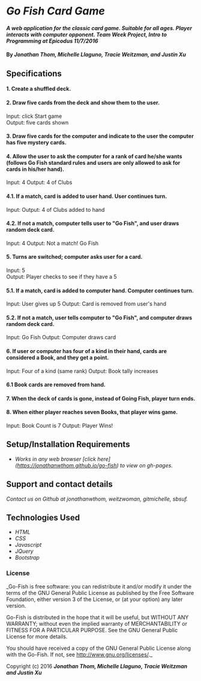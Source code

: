 # _Go Fish Card Game_

#### _A web application for the classic card game. Suitable for all ages. Player interacts with computer opponent. Team Week Project, Intro to Programming at Epicodus 11/7/2016_

#### By _**Jonathan Thom, Michelle Llaguno, Tracie Weitzman, and Justin Xu**_

## Specifications

#### 1. Create a shuffled deck.

#### 2. Draw five cards from the deck and show them to the user.
Input: click Start game  
Output: five cards shown

#### 3. Draw five cards for the computer and indicate to the user the computer has five mystery cards.

#### 4. Allow the user to ask the computer for a rank of card he/she wants (follows Go Fish standard rules and users are only allowed to ask for cards in his/her hand).
Input: 4
Output: 4 of Clubs

#### 4.1. If a match, card is added to user hand. User continues turn.
Input:
Output: 4 of Clubs added to hand

#### 4.2. If not a match, computer tells user to "Go Fish", and user draws random deck card.
Input: 4
Output: Not a match! Go Fish

#### 5. Turns are switched; computer asks user for a card.
Input: 5  
Output: Player checks to see if they have a 5

#### 5.1. If a match, card is added to computer hand. Computer continues turn.
Input: User gives up 5
Output: Card is removed from user's hand

#### 5.2. If not a match, user tells computer to "Go Fish", and computer draws random deck card.
Input: Go Fish
Output: Computer draws card

#### 6. If user or computer has four of a kind in their hand, cards are considered a Book, and they get a point.
Input: Four of a kind (same rank)
Output: Book tally increases

#### 6.1 Book cards are removed from hand.

#### 7. When the deck of cards is gone, instead of Going Fish, player turn ends.

#### 8. When either player reaches seven Books, that player wins game.
Input: Book Count is 7
Output: Player Wins!

## Setup/Installation Requirements

* _Works in any web browser [click here] (https://jonathanwthom.github.io/go-fish) to view on gh-pages._

## Support and contact details

_Contact us on Github at jonathanwthom, weitzwoman, gitmichelle, sbsuf._

## Technologies Used

* _HTML_
* _CSS_
* _Javascript_
* _JQuery_
* _Bootstrap_


### License

_Go-Fish is free software: you can redistribute it and/or modify it under the terms of the GNU General Public License as published by the Free Software Foundation, either version 3 of the License, or (at your option) any later version.

Go-Fish is distributed in the hope that it will be useful, but WITHOUT ANY WARRANTY; without even the implied warranty of MERCHANTABILITY or FITNESS FOR A PARTICULAR PURPOSE. See the GNU General Public License for more details.

You should have received a copy of the GNU General Public License along with the Go-Fish. If not, see http://www.gnu.org/licenses/._

Copyright (c) 2016 **_Jonathan Thom, Michelle Llaguno, Tracie Weitzman and Justin Xu_**
